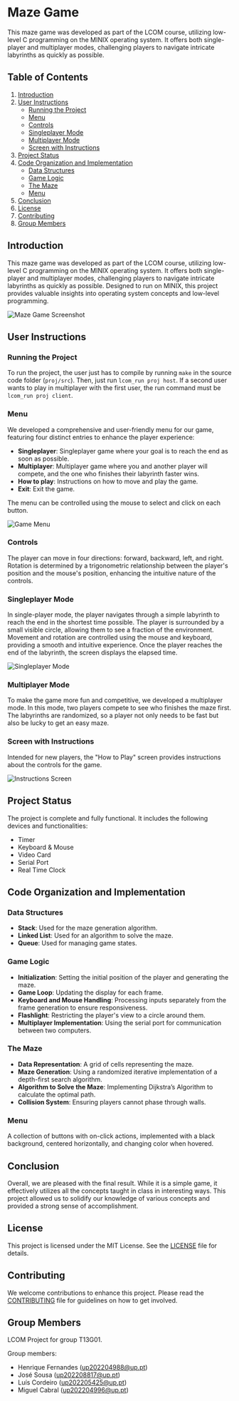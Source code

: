 # Maze Game

This maze game was developed as part of the LCOM course, utilizing low-level C programming on the MINIX operating system. It offers both single-player and multiplayer modes, challenging players to navigate intricate labyrinths as quickly as possible.

## Table of Contents

1. [Introduction](#introduction)
2. [User Instructions](#user-instructions)
    - [Running the Project](#running-the-project)
    - [Menu](#menu)
    - [Controls](#controls)
    - [Singleplayer Mode](#singleplayer-mode)
    - [Multiplayer Mode](#multiplayer-mode)
    - [Screen with Instructions](#screen-with-instructions)
3. [Project Status](#project-status)
4. [Code Organization and Implementation](#code-organization-and-implementation)
    - [Data Structures](#data-structures)
    - [Game Logic](#game-logic)
    - [The Maze](#the-maze)
    - [Menu](#menu-1)
5. [Conclusion](#conclusion)
6. [License](#license)
7. [Contributing](#contributing)
8. [Group Members](#group-members)

## Introduction

This maze game was developed as part of the LCOM course, utilizing low-level C programming on the MINIX operating system. It offers both single-player and multiplayer modes, challenging players to navigate intricate labyrinths as quickly as possible. Designed to run on MINIX, this project provides valuable insights into operating system concepts and low-level programming.

![Maze Game Screenshot](images/maze_game_screenshot.png)

## User Instructions

### Running the Project

To run the project, the user just has to compile by running `make` in the source code folder (`proj/src`). Then, just run `lcom_run proj host`. If a second user wants to play in multiplayer with the first user, the run command must be `lcom_run proj client`.

### Menu

We developed a comprehensive and user-friendly menu for our game, featuring four distinct entries to enhance the player experience:
- **Singleplayer**: Singleplayer game where your goal is to reach the end as soon as possible.
- **Multiplayer**: Multiplayer game where you and another player will compete, and the one who finishes their labyrinth faster wins.
- **How to play**: Instructions on how to move and play the game.
- **Exit**: Exit the game.

The menu can be controlled using the mouse to select and click on each button.

![Game Menu](images/game_menu.png)

### Controls

The player can move in four directions: forward, backward, left, and right. Rotation is determined by a trigonometric relationship between the player's position and the mouse's position, enhancing the intuitive nature of the controls.

### Singleplayer Mode

In single-player mode, the player navigates through a simple labyrinth to reach the end in the shortest time possible. The player is surrounded by a small visible circle, allowing them to see a fraction of the environment. Movement and rotation are controlled using the mouse and keyboard, providing a smooth and intuitive experience. Once the player reaches the end of the labyrinth, the screen displays the elapsed time.

![Singleplayer Mode](images/singleplayer_mode.png)

### Multiplayer Mode

To make the game more fun and competitive, we developed a multiplayer mode. In this mode, two players compete to see who finishes the maze first. The labyrinths are randomized, so a player not only needs to be fast but also be lucky to get an easy maze.

### Screen with Instructions

Intended for new players, the "How to Play" screen provides instructions about the controls for the game.

![Instructions Screen](images/instructions_screen.png)

## Project Status

The project is complete and fully functional. It includes the following devices and functionalities:
- Timer
- Keyboard & Mouse
- Video Card
- Serial Port
- Real Time Clock

## Code Organization and Implementation

### Data Structures

- **Stack**: Used for the maze generation algorithm.
- **Linked List**: Used for an algorithm to solve the maze.
- **Queue**: Used for managing game states.

### Game Logic

- **Initialization**: Setting the initial position of the player and generating the maze.
- **Game Loop**: Updating the display for each frame.
- **Keyboard and Mouse Handling**: Processing inputs separately from the frame generation to ensure responsiveness.
- **Flashlight**: Restricting the player's view to a circle around them.
- **Multiplayer Implementation**: Using the serial port for communication between two computers.

### The Maze

- **Data Representation**: A grid of cells representing the maze.
- **Maze Generation**: Using a randomized iterative implementation of a depth-first search algorithm.
- **Algorithm to Solve the Maze**: Implementing Dijkstra’s Algorithm to calculate the optimal path.
- **Collision System**: Ensuring players cannot phase through walls.

### Menu

A collection of buttons with on-click actions, implemented with a black background, centered horizontally, and changing color when hovered.

## Conclusion

Overall, we are pleased with the final result. While it is a simple game, it effectively utilizes all the concepts taught in class in interesting ways. This project allowed us to solidify our knowledge of various concepts and provided a strong sense of accomplishment.

## License

This project is licensed under the MIT License. See the [LICENSE](LICENSE) file for details.

## Contributing

We welcome contributions to enhance this project. Please read the [CONTRIBUTING](CONTRIBUTING.md) file for guidelines on how to get involved.

## Group Members

LCOM Project for group T13G01.

Group members:
- Henrique Fernandes (up202204988@up.pt)
- José Sousa (up202208817@up.pt)
- Luís Cordeiro (up202205425@up.pt)
- Miguel Cabral (up202204996@up.pt)

